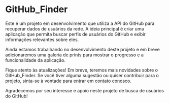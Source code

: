 # GitHub_Finder

Este é um projeto em desenvolvimento que utiliza a API do GitHub para recuperar dados de usuários da rede. A ideia principal é criar uma aplicação que permita buscar perfis de usuários do GitHub e exibir informações relevantes sobre eles.

Ainda estamos trabalhando no desenvolvimento deste projeto e em breve adicionaremos uma galeria de prints para mostrar o progresso e a funcionalidade da aplicação.

Fique atento às atualizações! Em breve, teremos mais novidades sobre o GitHub_Finder. Se você tiver alguma sugestão ou quiser contribuir para o projeto, sinta-se à vontade para entrar em contato conosco.

Agradecemos por seu interesse e apoio neste projeto de busca de usuários do GitHub!
